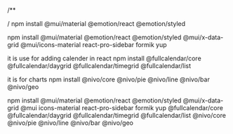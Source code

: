 <!-- use Material ui -->
/**

/
npm install @mui/material @emotion/react @emotion/styled
<!-- to install data grid -->
npm install @mui/material @emotion/react @emotion/styled @mui/x-data-grid @mui/icons-material react-pro-sidebar formik yup

<!-- full canlender.com -->
it is use for adding calender in react
npm install @fullcalendar/core @fullcalendar/daygrid @fullcalendar/timegrid @fullcalendar/list

<!-- Nivo charts -->
it is for charts
npm install @nivo/core @nivo/pie @nivo/line @nivo/bar @nivo/geo

npm install @mui/material @emotion/react @emotion/styled @mui/x-data-grid @mui icons-material react-pro-sidebar formik yup @fullcalendar/core @fullcalendar/daygrid @fullcalendar/timegrid @fullcalendar/list @nivo/core @nivo/pie @nivo/line @nivo/bar @nivo/geo
